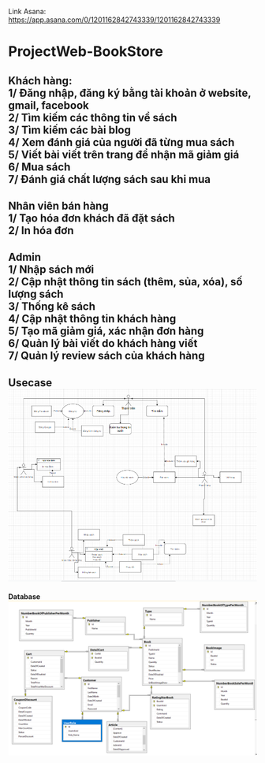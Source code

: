 Link Asana: https://app.asana.com/0/1201162842743339/1201162842743339
# ProjectWeb-BookStore <br/>
**Khách hàng:** <br/>
1/ Đăng nhập, đăng ký bằng tài khoản ở website, gmail, facebook <br/>
2/ Tìm kiếm các thông tin về sách <br/>
3/ Tìm kiếm các bài blog <br/>
4/ Xem đánh giá của người đã từng mua sách <br/>
5/ Viết bài viết trên trang để nhận mã giảm giá <br/>
6/ Mua sách <br/>
7/ Đánh giá chất lượng sách sau khi mua <br/>
----------------------------------------------------------------------------------------------------------------------------------------------------------------------------------
**Nhân viên bán hàng**<br/>
1/ Tạo hóa đơn khách đã đặt sách<br/>
2/ In hóa đơn<br/>
----------------------------------------------------------------------------------------------------------------------------------------------------------------------------------
**Admin**<br/>
1/ Nhập sách mới<br/>
2/ Cập nhật thông tin sách (thêm, sủa, xóa), số lượng sách<br/>
3/ Thống kê sách<br/>
4/ Cập nhật thông tin khách hàng<br/>
5/ Tạo mã giảm giá, xác nhận đơn hàng<br/>
6/ Quản lý bài viết do khách hàng viết<br/>
7/ Quản lý review sách của khách hàng<br/>
----------------------------------------------------------------------------------------------------------------------------------------------------------------------------------
**Usecase** <br />
<img src="image.png" alt="use Case">
----------------------------------------------------------------------------------------------------------------------------------------------------------------------------------
**Database** <br/>
<img src="pic.PNG" alt="Table In  Database">
